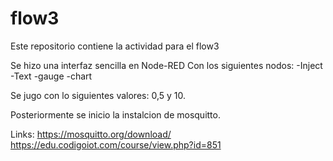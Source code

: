 # flow3

Este repositorio contiene la actividad para el flow3

Se hizo una interfaz sencilla en Node-RED Con los siguientes nodos: -Inject -Text -gauge -chart

Se jugo con lo siguientes valores: 0,5 y 10.

Posteriormente se inicio la instalcion de mosquitto.

Links:
https://mosquitto.org/download/ https://edu.codigoiot.com/course/view.php?id=851
